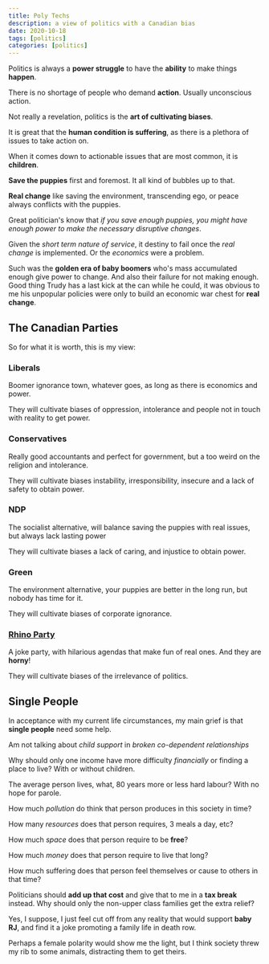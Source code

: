 ```yaml
---
title: Poly Techs
description: a view of politics with a Canadian bias
date: 2020-10-18
tags: [politics]
categories: [politics]
---
```


Politics is always a **power struggle** to have the **ability** to make things **happen**.

There is no shortage of people who demand **action**.  Usually unconscious action.

Not really a revelation, politics is the **art of cultivating biases**.  

It is great that the **human condition is suffering**, as there is a plethora of issues to take action on.

When it comes down to actionable issues that are most common, it is **children**.  

**Save the puppies** first and foremost.  It all kind of bubbles up to that.

**Real change** like saving the environment, transcending ego, or peace always conflicts with the puppies.

Great politician's know that *if you save enough puppies, you might have enough power to make the necessary disruptive changes*.

Given the *short term nature of service*, it destiny to fail once the *real change* is implemented. Or the *economics* were a problem.

Such was the **golden era of baby boomers** who's mass accumulated enough give power to change.  And also their failure for not making enough.  Good thing Trudy has a last kick at the can while he could, it was obvious to me his unpopular policies were only to build an economic war chest for **real change**.


## The Canadian Parties

So for what it is worth, this is my view:

### Liberals

Boomer ignorance town, whatever goes, as long as there is economics and power.

They will cultivate biases of oppression, intolerance and people not in touch with reality to get power.

### Conservatives

Really good accountants and perfect for government, but a too weird on the religion and intolerance.

They will cultivate biases instability, irresponsibility, insecure and a lack of safety to obtain power.

### NDP

The socialist alternative, will balance saving the puppies with real issues, but always lack lasting power

They will cultivate biases a lack of caring, and injustice to obtain power.

### Green

The environment alternative, your puppies are better in the long run, but nobody has time for it.

They will cultivate biases of corporate ignorance.


### [Rhino Party](https://www.partyrhino.ca/en/)

A joke party, with hilarious agendas that make fun of real ones. And they are **horny**!

They will cultivate biases of the irrelevance of politics.


## Single People

In acceptance with my current life circumstances, my main grief is that **single people** need some help.  

Am not talking about *child support* in *broken co-dependent relationships*

Why should only one income have more difficulty *financially* or finding a place to live? With or without children.

The average person lives, what, 80 years more or less hard labour?  With no hope for parole.

How much *pollution* do think that person produces in this society in time?

How many *resources* does that person requires, 3 meals a day, etc?

How much *space* does that person require to be **free**?

How much *money* does that person require to live that long?

How much suffering does that person feel themselves or cause to others in that time?

Politicians should **add up that cost** and give that to me in a **tax break** instead.  Why should only the non-upper class families get the extra relief?

Yes, I suppose, I just feel cut off from any reality that would support **baby RJ**, and find it a joke promoting a family life in death row.

Perhaps a female polarity would show me the light, but I think society threw my rib to some animals, distracting them to get theirs.


